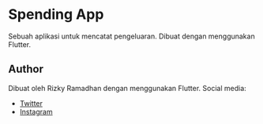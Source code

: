# Spending App

Sebuah aplikasi untuk mencatat pengeluaran. Dibuat dengan menggunakan Flutter. 

## Author

Dibuat oleh Rizky Ramadhan dengan menggunakan Flutter. Social media:

- [Twitter](https://twitter.com/dendengcrap)
- [Instagram](https://www.instagram.com/jmiryas/)
